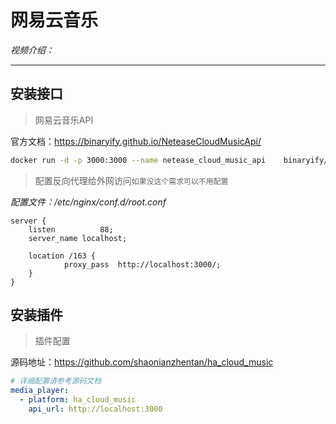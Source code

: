 # 网易云音乐

*视频介绍：*

---

## 安装接口

> 网易云音乐API

官方文档：https://binaryify.github.io/NeteaseCloudMusicApi/

```bash
docker run -d -p 3000:3000 --name netease_cloud_music_api    binaryify/netease_cloud_music_api
```


> 配置反向代理给外网访问`如果没这个需求可以不用配置`

*配置文件：/etc/nginx/conf.d/root.conf*

```nginx
server {
    listen          88;
    server_name localhost;

    location /163 {
            proxy_pass  http://localhost:3000/;
    }
}
```

## 安装插件

> 插件配置

源码地址：https://github.com/shaonianzhentan/ha_cloud_music

```yaml
# 详细配置请参考源码文档
media_player:
  - platform: ha_cloud_music
    api_url: http://localhost:3000
```
